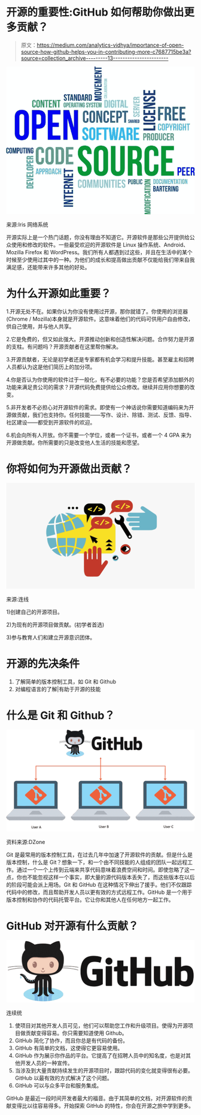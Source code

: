 # 开源的重要性:GitHub 如何帮助你做出更多贡献？

> 原文：<https://medium.com/analytics-vidhya/importance-of-open-source-how-github-helps-you-in-contributing-more-c7687715be3a?source=collection_archive---------13----------------------->

![](img/1e3a8afcc8087bb22710b2ca3b9421a2.png)

来源:Iris 网络系统

开源实际上是一个热门话题，你没有理由不知道它。开源软件是那些公开提供给公众使用和修改的软件。一些最受欢迎的开源软件是 Linux 操作系统、Android、Mozilla Firefox 和 WordPress。我们所有人都遇到过这些，并且在生活中的某个时候至少使用过其中的一种。为他们的成长和提高做出贡献不仅能给我们带来自我满足感，还能带来许多其他的好处。

# 为什么开源如此重要？

1.开源无处不在。如果你认为你没有使用过开源，那你就错了。你使用的浏览器(Chrome / Mozilla)本身就是开源软件。这意味着他们的代码可供用户自由修改，供自己使用，并与他人共享。

2.它是免费的，但又如此强大。开源推动创新和创造性解决问题。合作努力是开源的支柱。有问题吗？开源贡献者在这里帮你解决。

3.开源贡献者，无论是初学者还是专家都有机会学习和提升技能。甚至雇主和招聘人员都认为这是他们简历上的加分项。

4.你是否认为你使用的软件过于一般化，有不必要的功能？您是否希望添加额外的功能来满足贵公司的需求？开源代码免费提供给公众修改。继续并应用你想要的改变。

5.非开发者不必担心对开源软件的需求。即使有一个神话说你需要知道编码来为开源做贡献，我们也支持你。任何技能——写作、设计、除错、测试、反馈、指导、社区建设——都受到开源软件的欢迎。

6.机会向所有人开放。你不需要一个学位，或者一个证书，或者一个 4 GPA 来为开源做贡献。你所需要的只是改变他人生活的技能和愿望。

# 你将如何为开源做出贡献？

![](img/fc074e64ed1624d47b4c1f12eb916a2e.png)

来源:连线

1)创建自己的开源项目。

2)为现有的开源项目做贡献。(初学者首选)

3)参与教育人们和建立开源意识团体。

# 开源的先决条件

1.  了解简单的版本控制工具，如 Git 和 Github
2.  对编程语言的了解|有助于开源的技能

# 什么是 Git 和 Github？

![](img/1e6e61973027956ed087e1a5501a97de.png)

资料来源:DZone

Git 是最常用的版本控制工具，在过去几年中加速了开源软件的贡献。但是什么是版本控制，什么是 Git？想象一下，和一个由不同技能的人组成的团队一起远程工作。通过一个一个上传到云端来共享代码意味着浪费空间和时间。即使忽略了这一点，你也不能忽视这样一个事实，即大量的源代码版本丢失了，而这些版本在以后的阶段可能会派上用场。Git 和 GitHub 在这种情况下伸出了援手。他们不仅跟踪代码中的修改，而且帮助开发人员以更有效的方式远程工作。GitHub 是一个用于版本控制和协作的代码托管平台。它让你和其他人在任何地方一起工作。

# GitHub 对开源有什么贡献？

![](img/f4a35b5303025f2e2789c32e249852b4.png)

连续统

1.  使项目对其他开发人员可见，他们可以帮助您工作和升级项目。使得为开源项目做贡献变得容易。你只需要知道使用 Github。
2.  GitHub 简化了协作，而且你总是有代码的备份。
3.  GitHub 有简单的文档，这使得它更容易使用。
4.  GitHub 作为展示你作品的平台。它提高了在招聘人员中的知名度，也是对其他开发人员的一种宣传。
5.  当涉及到大量贡献持续发生的开源项目时，跟踪代码的变化就变得很有必要。GitHub 以最有效的方式解决了这个问题。
6.  GitHub 可以与众多平台和服务集成。

GitHub 是最近一段时间开发者最大的福音。由于其简单的文档，对开源软件的贡献变得比以往容易得多。开始探索 GitHub 的特性，你会在开源之旅中学到更多。